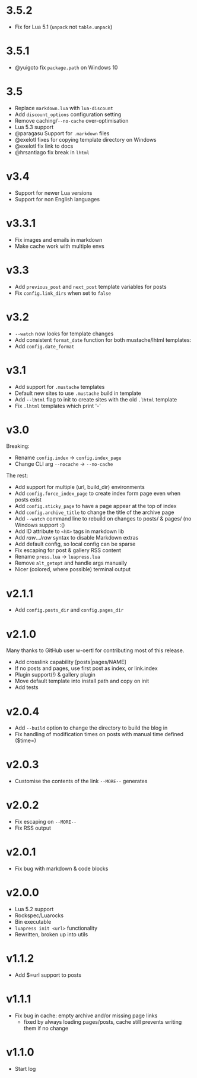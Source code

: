 # 3.5.2

+ Fix for Lua 5.1 (`unpack` not `table.unpack`)

# 3.5.1

+ @yuigoto fix `package.path` on Windows 10

# 3.5

+ Replace `markdown.lua` with `lua-discount`
+ Add `discount_options` configuration setting
+ Remove caching/`--no-cache` over-optimisation
+ Lua 5.3 support
+ @paragasu Support for `.markdown` files
+ @exelotl fixes for copying template directory on Windows
+ @exelotl fix link to docs
+ @hrsantiago fix break in `lhtml`

# v3.4

+ Support for newer Lua versions
+ Support for non English languages

# v3.3.1

+ Fix images and emails in markdown
+ Make cache work with multiple envs

# v3.3

+ Add `previous_post` and `next_post` template variables for posts
+ Fix `config.link_dirs` when set to `false`

# v3.2

+ `--watch` now looks for template changes
+ Add consistent `format_date` function for both mustache/lhtml templates:
+ Add `config.date_format`

# v3.1

+ Add support for `.mustache` templates
+ Default new sites to use `.mustache` build in template
+ Add `--lhtml` flag to init to create sites with the old `.lhtml` template
+ Fix `.lhtml` templates which print '-'

# v3.0

Breaking:

+ Rename `config.index` -> `config.index_page`
+ Change CLI arg `--nocache` -> `--no-cache`

The rest:

+ Add support for multiple (url, build_dir) environments
+ Add `config.force_index_page` to create index form page even when posts exist
+ Add `config.sticky_page` to have a page appear at the top of index
+ Add `config.archive_title` to change the title of the archive page
+ Add `--watch` command line to rebuild on changes to posts/ & pages/ (no Windows support :()
+ Add ID attribute to `<hX>` tags in markdown lib
+ Add $raw$...$/raw$ syntax to disable Markdown extras
+ Add default config, so local config can be sparse
+ Fix escaping for post & gallery RSS content
+ Rename `press.lua` -> `luapress.lua`
+ Remove `alt_getopt` and handle args manually
+ Nicer (colored, where possible) terminal output

# v2.1.1

+ Add `config.posts_dir` and `config.pages_dir`

# v2.1.0

Many thanks to GitHub user w-oertl for contributing most of this release.

+ Add crosslink capability [posts|pages/NAME]
+ If no posts and pages, use first post as index, or link.index
+ Plugin support(!) & gallery plugin
+ Move default template into install path and copy on init
+ Add tests

# v2.0.4

+ Add `--build` option to change the directory to build the blog in
+ Fix handling of modification times on posts with manual time defined ($time=)

# v2.0.3

+ Customise the contents of the link `--MORE--` generates

# v2.0.2

+ Fix escaping on `--MORE--`
+ Fix RSS output

# v2.0.1

+ Fix bug with markdown & code blocks

# v2.0.0

+ Lua 5.2 support
+ Rockspec/Luarocks
+ Bin executable
+ `luapress init <url>` functionality
+ Rewritten, broken up into utils

# v1.1.2

+ Add $=url support to posts

# v1.1.1

+ Fix bug in cache: empty archive and/or missing page links
    * fixed by always loading pages/posts, cache still prevents writing them if no change

# v1.1.0

+ Start log
